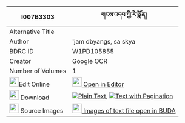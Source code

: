 |I007B3303|གངས་འདབ་ཀྱི་རེ་སྨོན། 
| --- | --- 
|Alternative Title |
|Author| 'jam dbyangs, sa skya
|BDRC ID | W1PD105855
|Creator | Google OCR
|Number of Volumes| 1
|<img width="25" src="https://img.icons8.com/color/25/000000/edit-property.png">Edit Online| [<img width="25" src="https://avatars.githubusercontent.com/u/45091458?s=200&v=4"> Open in Editor](http://editor.openpecha.org/I007B3303)
|<img width="25" src="https://img.icons8.com/fluent/48/000000/download-2.png"/>  Download | [![](https://img.icons8.com/color/20/000000/txt.png)Plain Text](https://github.com/Openpecha/I007B3303/releases/download/v1/gang_dab_kyi_remon_plain_I007B3303.zip), [![](https://img.icons8.com/color/20/000000/txt.png)Text with Pagination](https://github.com/Openpecha/I007B3303/releases/download/v1/gang_dab_kyi_remon_pages_I007B3303.zip)
|<img width="25" src="https://img.icons8.com/plasticine/100/000000/pictures-folder.png"/>  Source Images | [<img width="25" src="https://library.bdrc.io/icons/BUDA-small.svg"> Images of text file open in BUDA](https://library.bdrc.io/show/bdr:W1PD105855)